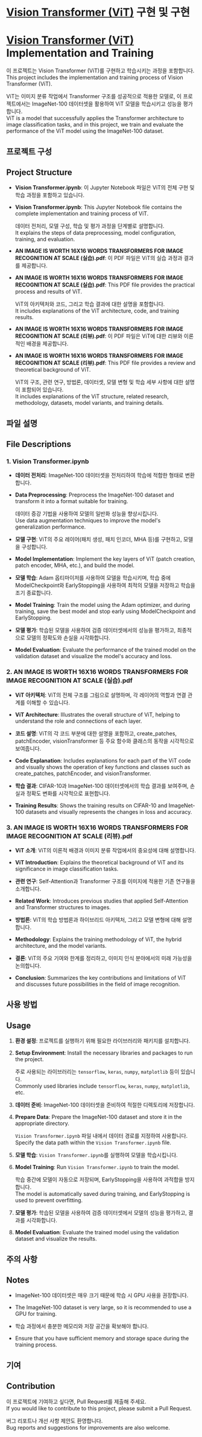 # [Vision Transformer (ViT)](https://arxiv.org/pdf/2010.11929) 구현 및 구현
# [Vision Transformer (ViT)](https://arxiv.org/pdf/2010.11929) Implementation and Training
이 프로젝트는 Vision Transformer (ViT)를 구현하고 학습시키는 과정을 포함합니다.  
This project includes the implementation and training process of Vision Transformer (ViT).

ViT는 이미지 분류 작업에서 Transformer 구조를 성공적으로 적용한 모델로, 이 프로젝트에서는 ImageNet-100 데이터셋을 활용하여 ViT 모델을 학습시키고 성능을 평가합니다.  
ViT is a model that successfully applies the Transformer architecture to image classification tasks, and in this project, we train and evaluate the performance of the ViT model using the ImageNet-100 dataset.

## 프로젝트 구성  
## Project Structure

- **Vision Transformer.ipynb**: 이 Jupyter Notebook 파일은 ViT의 전체 구현 및 학습 과정을 포함하고 있습니다.  
- **Vision Transformer.ipynb**: This Jupyter Notebook file contains the complete implementation and training process of ViT.

  데이터 전처리, 모델 구성, 학습 및 평가 과정을 단계별로 설명합니다.  
  It explains the steps of data preprocessing, model configuration, training, and evaluation.

- **AN IMAGE IS WORTH 16X16 WORDS TRANSFORMERS FOR IMAGE RECOGNITION AT SCALE (실습).pdf**: 이 PDF 파일은 ViT의 실습 과정과 결과를 제공합니다.  
- **AN IMAGE IS WORTH 16X16 WORDS TRANSFORMERS FOR IMAGE RECOGNITION AT SCALE (실습).pdf**: This PDF file provides the practical process and results of ViT.

  ViT의 아키텍처와 코드, 그리고 학습 결과에 대한 설명을 포함합니다.  
  It includes explanations of the ViT architecture, code, and training results.

- **AN IMAGE IS WORTH 16X16 WORDS TRANSFORMERS FOR IMAGE RECOGNITION AT SCALE (리뷰).pdf**: 이 PDF 파일은 ViT에 대한 리뷰와 이론적인 배경을 제공합니다.  
- **AN IMAGE IS WORTH 16X16 WORDS TRANSFORMERS FOR IMAGE RECOGNITION AT SCALE (리뷰).pdf**: This PDF file provides a review and theoretical background of ViT.

  ViT의 구조, 관련 연구, 방법론, 데이터셋, 모델 변형 및 학습 세부 사항에 대한 설명이 포함되어 있습니다.  
  It includes explanations of the ViT structure, related research, methodology, datasets, model variants, and training details.

## 파일 설명  
## File Descriptions

### 1. Vision Transformer.ipynb

- **데이터 전처리**: ImageNet-100 데이터셋을 전처리하여 학습에 적합한 형태로 변환합니다.  
- **Data Preprocessing**: Preprocess the ImageNet-100 dataset and transform it into a format suitable for training.

  데이터 증강 기법을 사용하여 모델의 일반화 성능을 향상시킵니다.  
  Use data augmentation techniques to improve the model's generalization performance.

- **모델 구현**: ViT의 주요 레이어(패치 생성, 패치 인코더, MHA 등)를 구현하고, 모델을 구성합니다.  
- **Model Implementation**: Implement the key layers of ViT (patch creation, patch encoder, MHA, etc.), and build the model.

- **모델 학습**: Adam 옵티마이저를 사용하여 모델을 학습시키며, 학습 중에 ModelCheckpoint와 EarlyStopping을 사용하여 최적의 모델을 저장하고 학습을 조기 종료합니다.  
- **Model Training**: Train the model using the Adam optimizer, and during training, save the best model and stop early using ModelCheckpoint and EarlyStopping.

- **모델 평가**: 학습된 모델을 사용하여 검증 데이터셋에서의 성능을 평가하고, 최종적으로 모델의 정확도와 손실을 시각화합니다.  
- **Model Evaluation**: Evaluate the performance of the trained model on the validation dataset and visualize the model's accuracy and loss.

### 2. AN IMAGE IS WORTH 16X16 WORDS TRANSFORMERS FOR IMAGE RECOGNITION AT SCALE (실습).pdf

- **ViT 아키텍처**: ViT의 전체 구조를 그림으로 설명하며, 각 레이어의 역할과 연결 관계를 이해할 수 있습니다.  
- **ViT Architecture**: Illustrates the overall structure of ViT, helping to understand the role and connections of each layer.

- **코드 설명**: ViT의 각 코드 부분에 대한 설명을 포함하고, create_patches, patchEncoder, visionTransformer 등 주요 함수와 클래스의 동작을 시각적으로 보여줍니다.  
- **Code Explanation**: Includes explanations for each part of the ViT code and visually shows the operation of key functions and classes such as create_patches, patchEncoder, and visionTransformer.

- **학습 결과**: CIFAR-10과 ImageNet-100 데이터셋에서의 학습 결과를 보여주며, 손실과 정확도 변화를 시각적으로 표현합니다.  
- **Training Results**: Shows the training results on CIFAR-10 and ImageNet-100 datasets and visually represents the changes in loss and accuracy.

### 3. AN IMAGE IS WORTH 16X16 WORDS TRANSFORMERS FOR IMAGE RECOGNITION AT SCALE (리뷰).pdf

- **ViT 소개**: ViT의 이론적 배경과 이미지 분류 작업에서의 중요성에 대해 설명합니다.  
- **ViT Introduction**: Explains the theoretical background of ViT and its significance in image classification tasks.

- **관련 연구**: Self-Attention과 Transformer 구조를 이미지에 적용한 기존 연구들을 소개합니다.  
- **Related Work**: Introduces previous studies that applied Self-Attention and Transformer structures to images.

- **방법론**: ViT의 학습 방법론과 하이브리드 아키텍처, 그리고 모델 변형에 대해 설명합니다.  
- **Methodology**: Explains the training methodology of ViT, the hybrid architecture, and the model variants.

- **결론**: ViT의 주요 기여와 한계를 정리하고, 이미지 인식 분야에서의 미래 가능성을 논의합니다.  
- **Conclusion**: Summarizes the key contributions and limitations of ViT and discusses future possibilities in the field of image recognition.

## 사용 방법  
## Usage

1. **환경 설정**: 프로젝트를 실행하기 위해 필요한 라이브러리와 패키지를 설치합니다.  
1. **Setup Environment**: Install the necessary libraries and packages to run the project.

   주로 사용되는 라이브러리는 `tensorflow`, `keras`, `numpy`, `matplotlib` 등이 있습니다.  
   Commonly used libraries include `tensorflow`, `keras`, `numpy`, `matplotlib`, etc.

2. **데이터 준비**: ImageNet-100 데이터셋을 준비하여 적절한 디렉토리에 저장합니다.  
2. **Prepare Data**: Prepare the ImageNet-100 dataset and store it in the appropriate directory.

   `Vision Transformer.ipynb` 파일 내에서 데이터 경로를 지정하여 사용합니다.  
   Specify the data path within the `Vision Transformer.ipynb` file.

3. **모델 학습**: `Vision Transformer.ipynb`를 실행하여 모델을 학습시킵니다.  
3. **Model Training**: Run `Vision Transformer.ipynb` to train the model.

   학습 중간에 모델이 자동으로 저장되며, EarlyStopping을 사용하여 과적합을 방지합니다.  
   The model is automatically saved during training, and EarlyStopping is used to prevent overfitting.

4. **모델 평가**: 학습된 모델을 사용하여 검증 데이터셋에서 모델의 성능을 평가하고, 결과를 시각화합니다.  
4. **Model Evaluation**: Evaluate the trained model using the validation dataset and visualize the results.

## 주의 사항  
## Notes

- ImageNet-100 데이터셋은 매우 크기 때문에 학습 시 GPU 사용을 권장합니다.  
- The ImageNet-100 dataset is very large, so it is recommended to use a GPU for training.

- 학습 과정에서 충분한 메모리와 저장 공간을 확보해야 합니다.  
- Ensure that you have sufficient memory and storage space during the training process.

## 기여  
## Contribution

이 프로젝트에 기여하고 싶다면, Pull Request를 제출해 주세요.  
If you would like to contribute to this project, please submit a Pull Request.

버그 리포트나 개선 사항 제안도 환영합니다.  
Bug reports and suggestions for improvements are also welcome.
